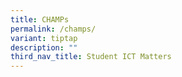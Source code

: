 ```yaml
---
title: CHAMPs
permalink: /champs/
variant: tiptap
description: ""
third_nav_title: Student ICT Matters
---
```

<p></p>